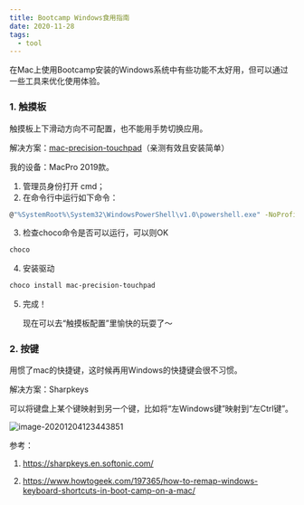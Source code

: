 ```yaml
---
title: Bootcamp Windows食用指南
date: 2020-11-28
tags: 
  - tool
---
```


在Mac上使用Bootcamp安装的Windows系统中有些功能不太好用，但可以通过一些工具来优化使用体验。

### 1. 触摸板

触摸板上下滑动方向不可配置，也不能用手势切换应用。

解决方案：[mac-precision-touchpad](https://github.com/imbushuo/mac-precision-touchpad)（亲测有效且安装简单）

我的设备：MacPro 2019款。

1. 管理员身份打开 cmd；
2. 在命令行中运行如下命令：

```sh
@"%SystemRoot%\System32\WindowsPowerShell\v1.0\powershell.exe" -NoProfile -InputFormat None -ExecutionPolicy Bypass -Command "iex ((New-Object System.Net.WebClient).DownloadString('https://chocolatey.org/install.ps1'))" && SET "PATH=%PATH%;%ALLUSERSPROFILE%\chocolatey\bin"
```

3. 检查choco命令是否可以运行，可以则OK

```sh
choco
```

4. 安装驱动 

```sh
choco install mac-precision-touchpad
```

5. 完成！

   现在可以去“触摸板配置”里愉快的玩耍了～

### 2. 按键

用惯了mac的快捷键，这时候再用Windows的快捷键会很不习惯。

解决方案：Sharpkeys

可以将键盘上某个键映射到另一个键，比如将“左Windows键”映射到“左Ctrl键”。

![image-20201204123443851](https://i.loli.net/2020/12/04/eNiBPL64ymGYsMZ.png)

参考：

1. https://sharpkeys.en.softonic.com/

2. https://www.howtogeek.com/197365/how-to-remap-windows-keyboard-shortcuts-in-boot-camp-on-a-mac/



